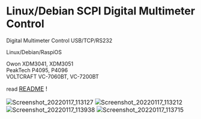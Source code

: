 # Linux/Debian SCPI Digital Multimeter Control
Digital Multimeter Control USB/TCP/RS232

Linux/Debian/RaspiOS

Owon XDM3041, XDM3051<br>
PeakTech P4095, P4096<br>
VOLTCRAFT VC-7060BT, VC-7200BT<br>

read <font size="3"><a href="/README" target="_blank" >README</a> !

![Screenshot_20220117_113127](https://user-images.githubusercontent.com/97905711/149811740-71f5b2ec-fbcb-4c65-926e-b966dfc12568.png)
![Screenshot_20220117_113212](https://user-images.githubusercontent.com/97905711/149811759-2c05954f-9df6-4196-86ec-7297ec850718.png)
![Screenshot_20220117_113938](https://user-images.githubusercontent.com/97905711/149811787-2c9cf285-a7f0-4837-8a0d-9c72b045c5db.png)
![Screenshot_20220117_113715](https://user-images.githubusercontent.com/97905711/149811794-6a0d190b-0c78-46e5-b1f9-7b9972b596a6.png)
